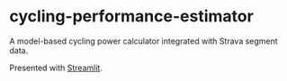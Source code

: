 # cycling-performance-estimator

A model-based cycling power calculator integrated with Strava segment data.

Presented with [Streamlit](https://www.streamlit.io).
